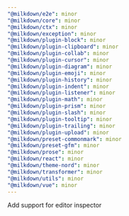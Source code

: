 ```yaml
---
"@milkdown/e2e": minor
"@milkdown/core": minor
"@milkdown/ctx": minor
"@milkdown/exception": minor
"@milkdown/plugin-block": minor
"@milkdown/plugin-clipboard": minor
"@milkdown/plugin-collab": minor
"@milkdown/plugin-cursor": minor
"@milkdown/plugin-diagram": minor
"@milkdown/plugin-emoji": minor
"@milkdown/plugin-history": minor
"@milkdown/plugin-indent": minor
"@milkdown/plugin-listener": minor
"@milkdown/plugin-math": minor
"@milkdown/plugin-prism": minor
"@milkdown/plugin-slash": minor
"@milkdown/plugin-tooltip": minor
"@milkdown/plugin-trailing": minor
"@milkdown/plugin-upload": minor
"@milkdown/preset-commonmark": minor
"@milkdown/preset-gfm": minor
"@milkdown/prose": minor
"@milkdown/react": minor
"@milkdown/theme-nord": minor
"@milkdown/transformer": minor
"@milkdown/utils": minor
"@milkdown/vue": minor
---
```


Add support for editor inspector
